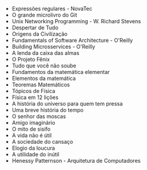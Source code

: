 - Expressões regulares - NovaTec
- O grande microlivro do Git 
- Unix Networking Programming - W. Richard Stevens
- Despertar de Tudo
- Origens da Civilização 
- Fundamentals of Software Architecture - O'Reilly
- Building Microsservices - O'Reilly 
- A lenda da caixa das almas
- O Projeto Fênix
- Tudo que você não soube
- Fundamentos da matemática elementar
- Elementos da matemática
- Teoremas Matemáticos
- Tópicos de Física
- Física em 12 lições
- A história do universo para quem tem pressa
- Uma breve história do tempo
- O senhor das moscas
- Amigo imaginário
- O mito de sisifo 
- A vida não é útil
- A sociedade do cansaço 
- Elogio da loucura
- A utilidade do inútil
- Henessy Patternson - Arquitetura de Computadores